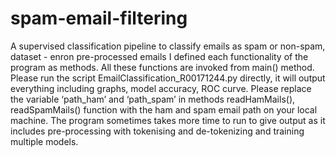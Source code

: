# spam-email-filtering
A supervised classification pipeline to classify emails as spam or non-spam, dataset - enron pre-processed emails
I defined each functionality of the program as methods. All these functions are invoked from main() method. Please run the script EmailClassification_R00171244.py directly, it will output everything including graphs, model accuracy, ROC curve. Please replace the variable ‘path_ham’ and ‘path_spam’ in methods readHamMails(), readSpamMails() function with the ham and spam email path on your local machine.  The program sometimes takes more time to run to give output as it includes pre-processing with tokenising and de-tokenizing and training multiple models. 

